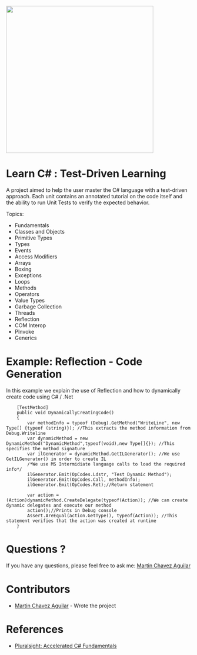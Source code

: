 <a name="README">[<img src="https://s3-us-west-2.amazonaws.com/martinbucket/Learn+C%23-logo.png" width="400px" />](https://github.com/MartinChavez/Learn-CSharp)</a>

Learn C# : Test-Driven Learning
================

A project aimed to help the user master the C# language with a test-driven approach. Each unit contains an annotated tutorial on the code itself and the ability to run Unit Tests to verify the expected behavior.

Topics:

 - Fundamentals
 - Classes and Objects 
 - Primitive Types
 - Types
 - Events 
 - Access Modifiers
 - Arrays
 - Boxing
 - Exceptions
 - Loops
 - Methods
 - Operators
 - Value Types
 - Garbage Collection
 - Threads
 - Reflection
 - COM Interop
 - PInvoke
 - Generics
 
Example: Reflection - Code Generation
====================
In this example we explain the use of Reflection and how to dynamically create code using C# / .Net
<!--  -->

        [TestMethod]
        public void DynamicallyCreatingCode()
        {
            var methodInfo = typeof (Debug).GetMethod("WriteLine", new Type[] {typeof (string)}); //This extracts the method information from Debug.Writeline 
            var dynamicMethod = new DynamicMethod("DynamicMethod",typeof(void),new Type[]{}); //This specifies the method signature
            var ilGenerator = dynamicMethod.GetILGenerator(); //We use GetILGenerator() in order to create IL 
            /*We use MS Intermidiate language calls to load the required info*/
            ilGenerator.Emit(OpCodes.Ldstr, "Test Dynamic Method");
            ilGenerator.Emit(OpCodes.Call, methodInfo);
            ilGenerator.Emit(OpCodes.Ret);//Return statement

            var action = (Action)dynamicMethod.CreateDelegate(typeof(Action)); //We can create dynamic delegates and execute our method
            action();//Prints in Debug console
            Assert.AreEqual(action.GetType(), typeof(Action)); //This statement verifies that the action was created at runtime
        }

Questions ?
====================

If you have any questions, please feel free to ask me:
[Martin Chavez Aguilar](mailto:martin.chavez@live.com)

Contributors
====================

* [Martin Chavez Aguilar](https://www.linkedin.com/in/martinchavezaguilar) - Wrote the project

References
====================

* [Pluralsight: Accelerated C# Fundamentals](http://www.pluralsight.com/courses/csharp-fundamentals)
